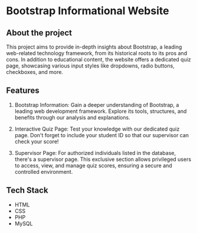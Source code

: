 # Bootstrap Informational Website
## About the project
This project aims to provide in-depth insights about Bootstrap, a leading web-related technology framework, from its historical roots to its pros and cons.  In addition to educational content, the website offers a dedicated quiz page, showcasing various input styles like dropdowns, radio buttons, checkboxes, and more.
## Features
1. Bootstrap Information: Gain a deeper understanding of Bootstrap, a leading web development framework. Explore its tools, structures, and benefits through our analysis and explanations.

2. Interactive Quiz Page: Test your knowledge with our dedicated quiz page. Don't forget to include your student ID so that our supervisor can check your score!
  
3. Supervisor Page:  For authorized individuals listed in the database, there's a supervisor page. This exclusive section allows privileged users to access, view, and manage quiz scores, ensuring a secure and controlled environment.

## Tech Stack
* HTML
* CSS
* PHP
* MySQL
